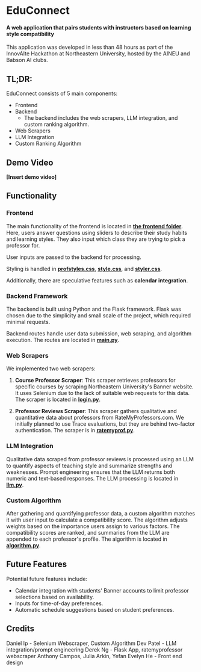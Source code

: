 # EduConnect
#### A web application that pairs students with instructors based on learning style compatibility
This application was developed in less than 48 hours as part of the InnovAIte Hackathon at Northeastern University, hosted by the AINEU and Babson AI clubs.

## TL;DR:
EduConnect consists of 5 main components:
- Frontend
- Backend
  - The backend includes the web scrapers, LLM integration, and custom ranking algorithm.
- Web Scrapers
- LLM Integration
- Custom Ranking Algorithm

## Demo Video
**[Insert demo video]**

## Functionality
### Frontend
The main functionality of the frontend is located in **[the frontend folder](https://github.com/dng24/educonnect/tree/master/frontend)**. Here, users answer questions using sliders to describe their study habits and learning styles. They also input which class they are trying to pick a professor for.

User inputs are passed to the backend for processing.

Styling is handled in **[profstyles.css](https://github.com/dng24/educonnect/blob/master/frontend/profstyles.css)**, 
**[style.css](https://github.com/dng24/educonnect/blob/master/frontend/style.css)**, and **[styler.css](https://github.com/dng24/educonnect/blob/master/frontend/styler.css)**.

Additionally, there are speculative features such as **calendar integration**.

### Backend Framework
The backend is built using Python and the Flask framework. Flask was chosen due to the simplicity and small scale of the project, which required minimal requests.

Backend routes handle user data submission, web scraping, and algorithm execution. The routes are located in **[main.py](https://github.com/dng24/educonnect/blob/master/backend/main.py)**.

### Web Scrapers
We implemented two web scrapers:

1. **Course Professor Scraper**: This scraper retrieves professors for specific courses by scraping Northeastern University's Banner website. It uses Selenium due to the lack of suitable web requests for this data. The scraper is located in **[login.py](https://github.com/dng24/educonnect/blob/master/backend/login.py)**.

2. **Professor Reviews Scraper**: This scraper gathers qualitative and quantitative data about professors from RateMyProfessors.com. We initially planned to use Trace evaluations, but they are behind two-factor authentication. The scraper is in **[ratemyprof.py](https://github.com/dng24/educonnect/blob/master/backend/ratemyprof.py)**.

### LLM Integration
Qualitative data scraped from professor reviews is processed using an LLM to quantify aspects of teaching style and summarize strengths and weaknesses. Prompt engineering ensures that the LLM returns both numeric and text-based responses. The LLM processing is located in **[llm.py](https://github.com/dng24/educonnect/blob/master/backend/llm.py)**.

### Custom Algorithm
After gathering and quantifying professor data, a custom algorithm matches it with user input to calculate a compatibility score. The algorithm adjusts weights based on the importance users assign to various factors. The compatibility scores are ranked, and summaries from the LLM are appended to each professor's profile. The algorithm is located in **[algorithm.py](https://github.com/dng24/educonnect/blob/master/backend/Algorithm.py)**.

## Future Features
Potential future features include:
- Calendar integration with students' Banner accounts to limit professor selections based on availability.
- Inputs for time-of-day preferences.
- Automatic schedule suggestions based on student preferences.

## Credits
Daniel Ip - Selenium Webscraper, Custom Algorithm
Dev Patel - LLM integration/prompt engineering
Derek Ng - Flask App, ratemyprofessor webscraper
Anthony Campos, Julia Arkin, Yefan Evelyn He - Front end design
